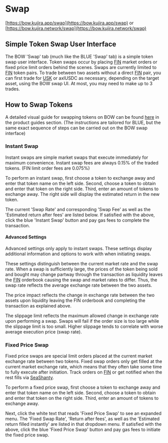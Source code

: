 # Swap

[https://bow.kujira.app/swap](https://bow.kujira.app/swap) or [https://bow.kujira.network/swap](https://bow.kujira.network/swap)

## Simple Token Swap User Interface

The BOW 'Swap' tab (much like the BLUE 'Swap' tab) is a simple token swap user interface. Token swaps occur by placing [FIN](../fin/) market orders or fixed price limit orders behind the scenes. Swaps are currently limited to [FIN](../fin/) token pairs. To trade between two assets without a direct [FIN](../fin/) pair, you can first trade for [USK](../usk-stablecoin.md) or axlUSDC as necessary, depending on the target asset, using the BOW swap UI. At most, you may need to make up to 3 trades.

## How to Swap Tokens

A detailed visual guide for swapping tokens on BOW can be found [here](../blue/product-guides/how-to-swap-tokens.md) in the product guides section. (The instructions are tailored for BLUE, but the same exact sequence of steps can be carried out on the BOW swap interface)

### Instant Swap

Instant swaps are simple market swaps that execute immediately for maximum convenience. Instant swap fees are always 0.15% of the traded tokens. (FIN limit order fees are 0.075%)

To perform an instant swap, first choose a token to exchange away and enter that token name on the left side. Second, choose a token to obtain and enter that token on the right side. Third, enter an amount of tokens to exchange away. The right side will display the estimated return in the new token.

The current 'Swap Rate' and corresponding 'Swap Fee' as well as the 'Estimated return after fees' are listed below. If satisfied with the above, click the blue 'Instant Swap' button and pay gas fees to complete the transaction.

#### Advanced Settings

Advanced settings only apply to instant swaps. These settings display additional information and options to work with when initiating swaps.

These settings distinguish between the current market rate and the swap rate. When a swap is sufficiently large, the prices of the token being sold and bought may change partway through the transaction as liquidity leaves the [FIN](https://fin.kujira.app/) orderbook causing the swap and market rates to differ. Thus, the swap rate reflects the average exchange rate between the two assets.&#x20;

The price impact reflects the change in exchange rate between the two assets upon liquidity leaving the FIN orderbook and completing the transaction as explained above.

The slippage limit reflects the maximum allowed change in exchange rate upon performing a swap. Swaps will fail if the order size is too large while the slippage limit is too small. Higher slippage tends to correlate with worse average execution price (swap rate).   &#x20;

### Fixed Price Swap

Fixed price swaps are special limit orders placed at the current market exchange rate between two tokens. Fixed swap orders only get filled at the current market exchange rate, which means that they often take some time to fully execute after initiation. Track orders on [FIN](https://fin.kujira.app/) or get notified when the rest fills via [SeaShanty](../../governance/capybara-labs.md).

To perform a fixed price swap, first choose a token to exchange away and enter that token name on the left side. Second, choose a token to obtain and enter that token on the right side. Third, enter an amount of tokens to exchange away.

Next, click the white text that reads 'Fixed Price Swap' to see an expanded menu. The 'Fixed Swap Rate', 'Return after fees', as well as the 'Estimated return filled instantly' are listed in that dropdown menu. If satisfied with the above, click the blue 'Fixed Price Swap' button and pay gas fees to initiate the fixed price swap.
